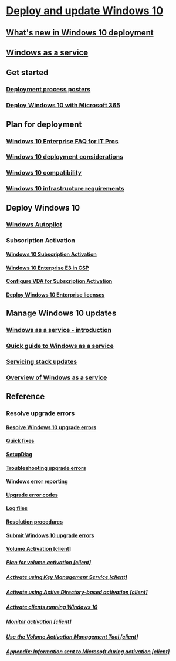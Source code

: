 # [Deploy and update Windows 10](https://docs.microsoft.com/windows/deployment)
## [What's new in Windows 10 deployment](deploy-whats-new.md)
## [Windows as a service](update/windows-as-a-service.md)

## Get started
### [Deployment process posters](windows-10-deployment-posters.md)
### [Deploy Windows 10 with Microsoft 365](deploy-m365.md)

## Plan for deployment
### [Windows 10 Enterprise FAQ for IT Pros](planning/windows-10-enterprise-faq-itpro.md)
### [Windows 10 deployment considerations](planning/windows-10-deployment-considerations.md)
### [Windows 10 compatibility](planning/windows-10-compatibility.md)
### [Windows 10 infrastructure requirements](planning/windows-10-infrastructure-requirements.md)

## Deploy Windows 10
### [Windows Autopilot](windows-autopilot/windows-autopilot.md)
### Subscription Activation
#### [Windows 10 Subscription Activation](windows-10-subscription-activation.md)
#### [Windows 10 Enterprise E3 in CSP](windows-10-enterprise-e3-overview.md)
#### [Configure VDA for Subscription Activation](vda-subscription-activation.md)
#### [Deploy Windows 10 Enterprise licenses](deploy-enterprise-licenses.md)

## Manage Windows 10 updates
### [Windows as a service - introduction](update/windows-as-a-service.md)
### [Quick guide to Windows as a service](update/waas-quick-start.md)
### [Servicing stack updates](update/servicing-stack-updates.md)
### [Overview of Windows as a service](update/waas-overview.md)

## Reference
### Resolve upgrade errors
#### [Resolve Windows 10 upgrade errors](upgrade/resolve-windows-10-upgrade-errors.md)
#### [Quick fixes](upgrade\quick-fixes.md)
#### [SetupDiag](upgrade/setupdiag.md)
#### [Troubleshooting upgrade errors](upgrade/troubleshoot-upgrade-errors.md)
#### [Windows error reporting](upgrade/windows-error-reporting.md)
#### [Upgrade error codes](upgrade/upgrade-error-codes.md)
#### [Log files](upgrade/log-files.md)
#### [Resolution procedures](upgrade/resolution-procedures.md)
#### [Submit Windows 10 upgrade errors](upgrade/submit-errors.md)

#### [Volume Activation [client]](volume-activation/volume-activation-windows-10.md)
##### [Plan for volume activation [client]](volume-activation/plan-for-volume-activation-client.md)
##### [Activate using Key Management Service [client]](volume-activation/activate-using-key-management-service-vamt.md)
##### [Activate using Active Directory-based activation [client]](volume-activation/activate-using-active-directory-based-activation-client.md)
##### [Activate clients running Windows 10](volume-activation/activate-windows-10-clients-vamt.md)
##### [Monitor activation [client]](volume-activation/monitor-activation-client.md)
##### [Use the Volume Activation Management Tool [client]](volume-activation/use-the-volume-activation-management-tool-client.md)
##### [Appendix: Information sent to Microsoft during activation [client]](volume-activation/appendix-information-sent-to-microsoft-during-activation-client.md)